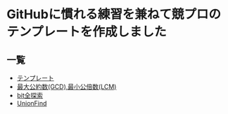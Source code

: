 # GitHubに慣れる練習を兼ねて競プロのテンプレートを作成しました

## 一覧
- [テンプレート](https://github.com/amami0522/amami_templates/blob/master/template.cpp)
- [	最大公約数(GCD),最小公倍数(LCM)](https://github.com/amami0522/amami_templates/blob/master/GCD_LCM.cpp)
- [	bit全探索](https://github.com/amami0522/amami_templates/blob/master/bit_zenntannsaku.cpp)
- [	UnionFind](https://github.com/amami0522/amami_templates/blob/master/union_find)
